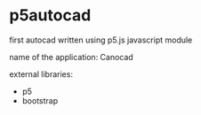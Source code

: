 # p5autocad

first autocad written using p5.js javascript module

name of the application: Canocad

external libraries:
 - p5
 - bootstrap
